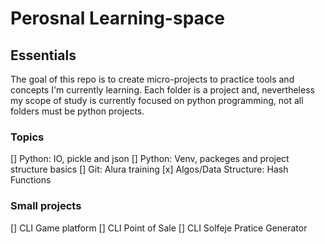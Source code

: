# Perosnal Learning-space

## Essentials

The goal of this repo is to create micro-projects to practice tools and concepts I'm currently learning.
Each folder is a project and, nevertheless my scope of study is currently focused on python programming, not all folders must be python projects.

### Topics

[] Python: IO, pickle and json
[] Python: Venv, packeges and project structure basics
[] Git: Alura training
[x] Algos/Data Structure: Hash Functions

### Small projects

[] CLI Game platform
[] CLI Point of Sale
[] CLI Solfeje Pratice Generator
